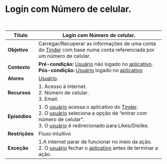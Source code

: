 # Login com Número de celular.

<br />

|Título|Login com Número de celular.|
|------|----------------------------|
|**Objetivo**|Carregar/Recuperar as informações de uma conta do [Tinder](/modelagem/lexicos#tinder) com base numa conta referenciada por um número de celular.|
|**Contexto**|**Pré-condição:** [Usuário](/modelagem/lexicos#usuario) não logado no [aplicativo](/modelagem/lexicos#tinder).<br />**Pós-condição:** [Usuário](/modelagem/lexicos#usuario) logado no [aplicativo](/modelagem/lexicos#tinder)|
|**Atores**|[Usuário](/modelagem/lexicos#usuario).|
|**Recursos**|1. Acesso à internet.<br />2. Número de celular.<br />3. Email.|
|**Episódios**|1. O [usuário](/modelagem/lexicos#usuario) acessa o aplicativo do [Tinder](/modelagem/lexicos#tinder).<br />2. O [usuário](/modelagem/lexicos#usuario) seleciona a opção de “entrar com número de celular”.<br />3. O [usuário](/modelagem/lexicos#usuario) é redirecionado para Likes/Dislike.|
|**Restrições**|Fluxo intuitivo|
|**Exceção**|1.A internet parar de funcionar no meio da ação.<br />2. O [usuário](/modelagem/lexicos#usuario) fechar o [aplicativo](/modelagem/lexicos#tinder) antes de terminar a ação.|
